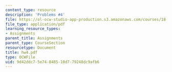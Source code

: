 ```yaml
---
content_type: resource
description: 'Problems #4'
file: https://ol-ocw-studio-app-production.s3.amazonaws.com/courses/18-s66-the-art-of-counting-spring-2003/9d42ddc75e74848510d779248dc9afb6_hw4.pdf
file_type: application/pdf
learning_resource_types:
- Assignments
parent_title: Assignments
parent_type: CourseSection
resourcetype: Document
title: hw4.pdf
type: OCWFile
uid: 9d42ddc7-5e74-8485-10d7-79248dc9afb6
---
```

